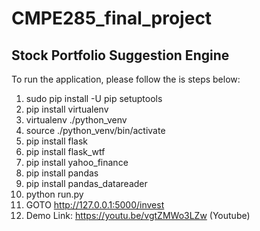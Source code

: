 # CMPE285_final_project
## Stock Portfolio Suggestion Engine
To run the application, please follow the is steps below:
1. sudo pip install -U pip setuptools
2. pip install virtualenv
3. virtualenv ./python_venv
4. source ./python_venv/bin/activate
5. pip install flask
6. pip install flask_wtf
7. pip install yahoo_finance
8. pip install pandas
9. pip install pandas_datareader
10. python run.py
11. GOTO http://127.0.0.1:5000/invest
12. Demo Link: https://youtu.be/vgtZMWo3LZw (Youtube)
